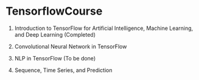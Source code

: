 # TensorflowCourse

1. Introduction to TensorFlow for Artificial Intelligence, Machine Learning, and Deep Learning (Completed)

2. Convolutional Neural Network in TensorFlow 

3. NLP in TensorFlow (To be done)

4. Sequence, Time Series, and Prediction

